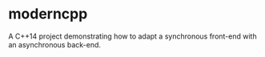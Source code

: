 moderncpp
=========

A C++14 project demonstrating how to adapt a synchronous front-end with an asynchronous back-end.

